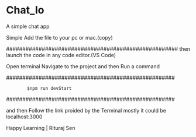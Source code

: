 # Chat_Io
A simple chat app


Simple Add the file to your pc or mac.(copy)

#####################################################
then launch the code in any code editor.(VS Code)

Open terminal Navigate to the project and then Run a command

####################################################

            $npm run devStart

####################################################

and then Follow the link proided by the Terminal mostly it could be localhost:3000



Happy Learning | Rituraj Sen
